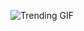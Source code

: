 
<!-- GIF_SECTION -->
![Trending GIF](https://media3.giphy.com/media/v1.Y2lkPThiYjIxNzcyMHZlcjU0eHF6c21ldnltNnMycTEzZ3NweDI0Z241ejZvODk1dzlueSZlcD12MV9naWZzX3NlYXJjaCZjdD1n/scZPhLqaVOM1qG4lT9/giphy.gif)
<!-- END_GIF_SECTION -->
